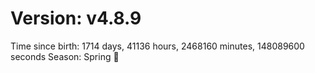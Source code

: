 # Version: v4.8.9
Time since birth: 1714 days, 41136 hours, 2468160 minutes, 148089600 seconds
Season: Spring 🌸
